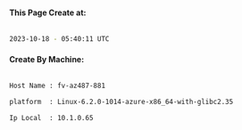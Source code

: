 
   
#### This Page Create at:

```bash

2023-10-18 - 05:40:11 UTC

```

#### Create By Machine:

```bash

Host Name : fv-az487-881

platform  : Linux-6.2.0-1014-azure-x86_64-with-glibc2.35

Ip Local  : 10.1.0.65

```

